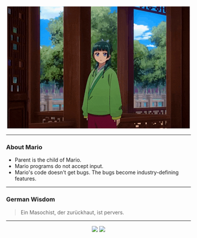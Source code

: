 <p align="center">
  <img src="assets/maomao.gif" />
</p>

---

### About Mario
- Parent is the child of Mario.
- Mario programs do not accept input.
- Mario's code doesn't get bugs. The bugs become industry-defining features.

---

### German Wisdom
> Ein Masochist, der zurückhaut, ist pervers.

---

<p align="center">
  <a>
    <img height="180em" src="https://github-readme-stats-eight-theta.vercel.app/api?username=Torfkopp&show_icons=true&theme=dark&include_all_commits=true&count_private=true"/>
  </a>
  <a href="https://github.com/Torfkopp?tab=repositories">
    <img height="180em" src="https://github-readme-stats-eight-theta.vercel.app/api/top-langs/?username=torfkopp&layout=compact&theme=dark&langs_count=8&hide=java"/>
  </a>
</p>
